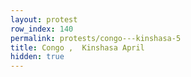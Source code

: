 ```yaml
---
layout: protest
row_index: 140
permalink: protests/congo---kinshasa-5
title: Congo ,  Kinshasa April
hidden: true
---
```

